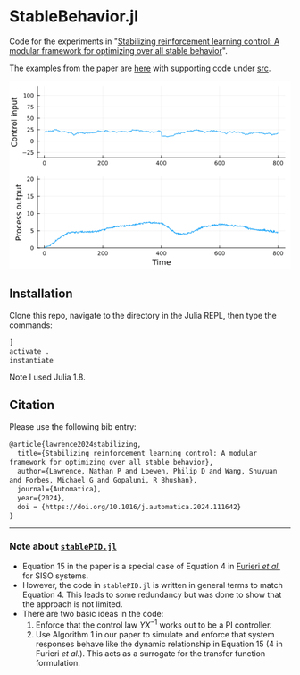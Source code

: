 # StableBehavior.jl

Code for the experiments in "[Stabilizing reinforcement learning control: A modular framework for optimizing over all stable behavior](https://doi.org/10.1016/j.automatica.2024.111642)".

The examples from the paper are [here](./examples) with supporting code under [src](./src).

![Alt text](/src/misc/anim1.gif)

## Installation
Clone this repo, navigate to the directory in the Julia REPL, then type the commands:
```
]
activate .
instantiate
```
Note I used Julia 1.8.

## Citation
Please use the following bib entry:
```
@article{lawrence2024stabilizing,
  title={Stabilizing reinforcement learning control: A modular framework for optimizing over all stable behavior},
  author={Lawrence, Nathan P and Loewen, Philip D and Wang, Shuyuan and Forbes, Michael G and Gopaluni, R Bhushan},
  journal={Automatica},
  year={2024},
  doi = {https://doi.org/10.1016/j.automatica.2024.111642}
}
```

---
### Note about [`stablePID.jl`](/src/policies/stablePID.jl)

- Equation 15 in the paper is a special case of Equation 4 in [Furieri *et al.*](http://arxiv.org/abs/1903.03828) for SISO systems.
- However, the code in `stablePID.jl` is written in general terms to match Equation 4. This leads to some redundancy but was done to show that the approach is not limited.
- There are two basic ideas in the code:
  1. Enforce that the control law $YX^{-1}$ works out to be a PI controller.
  2. Use Algorithm 1 in our paper to simulate and enforce that system responses behave like the dynamic relationship in Equation 15 (4 in Furieri *et al.*). This acts as a surrogate for the transfer function formulation.

